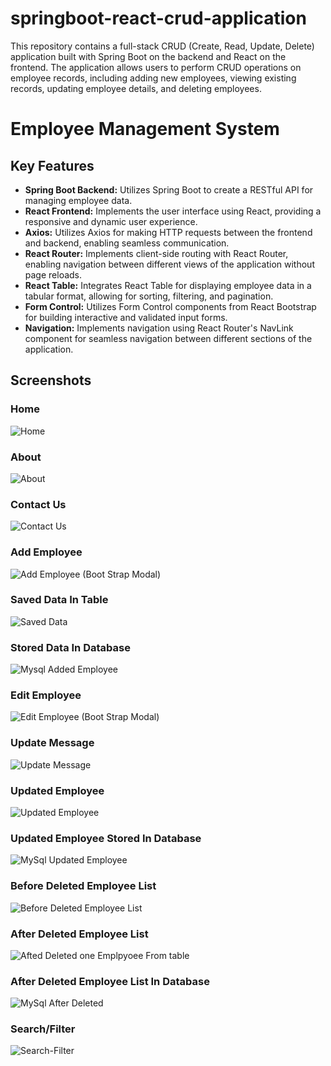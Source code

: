 # springboot-react-crud-application
This repository contains a full-stack CRUD (Create, Read, Update, Delete) application built with Spring Boot on the backend and React on the frontend. The application allows users to perform CRUD operations on employee records, including adding new employees, viewing existing records, updating employee details, and deleting employees.

# Employee Management System

## Key Features

- **Spring Boot Backend:** Utilizes Spring Boot to create a RESTful API for managing employee data.
- **React Frontend:** Implements the user interface using React, providing a responsive and dynamic user experience.
- **Axios:** Utilizes Axios for making HTTP requests between the frontend and backend, enabling seamless communication.
- **React Router:** Implements client-side routing with React Router, enabling navigation between different views of the application without page reloads.
- **React Table:** Integrates React Table for displaying employee data in a tabular format, allowing for sorting, filtering, and pagination.
- **Form Control:** Utilizes Form Control components from React Bootstrap for building interactive and validated input forms.
- **Navigation:** Implements navigation using React Router's NavLink component for seamless navigation between different sections of the application.

## Screenshots

### Home
![Home](https://github.com/arjunrathod1996/springboot-react-crud-application/assets/110610821/534eba05-43a2-411c-8299-a71cccc190a5)

### About
![About](https://github.com/arjunrathod1996/springboot-react-crud-application/assets/110610821/cff876c4-769e-4cb6-9077-0463130b3f66)

### Contact Us
![Contact Us](https://github.com/arjunrathod1996/springboot-react-crud-application/assets/110610821/4e70cdca-c78d-47ee-87df-582d1ad62dc5)

### Add Employee
![Add Employee (Boot Strap Modal)](https://github.com/arjunrathod1996/springboot-react-crud-application/assets/110610821/e0f98858-11bd-4c45-b20b-51230c8798d4)

### Saved Data In Table
![Saved Data](https://github.com/arjunrathod1996/springboot-react-crud-application/assets/110610821/b9889836-2806-4e24-bba3-060c91ef6f63)

### Stored Data In Database
![Mysql Added Employee](https://github.com/arjunrathod1996/springboot-react-crud-application/assets/110610821/36558c2c-d3d5-4eba-a427-08ab21a85262)

### Edit Employee
![Edit Employee (Boot Strap Modal)](https://github.com/arjunrathod1996/springboot-react-crud-application/assets/110610821/fe5b704a-87d5-4fe4-aabd-aafbf1ce44ac)

### Update Message
![Update Message](https://github.com/arjunrathod1996/springboot-react-crud-application/assets/110610821/3a6abaa9-8330-4109-bb61-eb80da01a700)

### Updated Employee
![Updated Employee](https://github.com/arjunrathod1996/springboot-react-crud-application/assets/110610821/55be7009-0fa8-48c6-a7ff-b7dde519d0d0)

### Updated Employee Stored In Database
![MySql Updated Employee](https://github.com/arjunrathod1996/springboot-react-crud-application/assets/110610821/f943cfdb-82fa-4b72-9bed-358678da5399)

### Before Deleted Employee List
![Before Deleted Employee List](https://github.com/arjunrathod1996/springboot-react-crud-application/assets/110610821/40bc304e-0753-4487-a999-2e49715cd982)

### After Deleted Employee List
![Afted Deleted one Emplpyoee From table](https://github.com/arjunrathod1996/springboot-react-crud-application/assets/110610821/5d33a097-def0-4476-b826-70806f7c3921)

### After Deleted Employee List In Database
![MySql After Deleted](https://github.com/arjunrathod1996/springboot-react-crud-application/assets/110610821/8d86c16a-3674-418e-9b10-a18f89ace7cd)

### Search/Filter
![Search-Filter](https://github.com/arjunrathod1996/springboot-react-crud-application/assets/110610821/a2d968da-1da6-4680-a925-86a68f87e07b)
